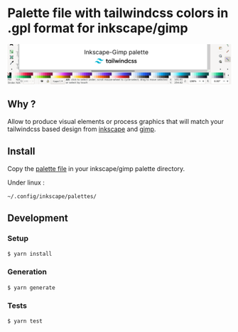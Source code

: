 # Palette file with tailwindcss colors in .gpl format for inkscape/gimp

![Screenshot of inkscape with the tailwind palette](https://raw.githubusercontent.com/kreako/inkscape-gimp-tailwindcss-palette/main/screenshot.png)

## Why ?

Allow to produce visual elements or process graphics that will match your tailwindcss based design from [inkscape](https://inkscape.org/) and [gimp](https://www.gimp.org/).

## Install

Copy the [palette file](https://raw.githubusercontent.com/kreako/inkscape-gimp-tailwindcss-palette/main/tailwind.gpl) in your inkscape/gimp palette directory.

Under linux :
```
~/.config/inkscape/palettes/
```

## Development

### Setup

```
$ yarn install
```

### Generation

```
$ yarn generate
```

### Tests

```
$ yarn test
```
